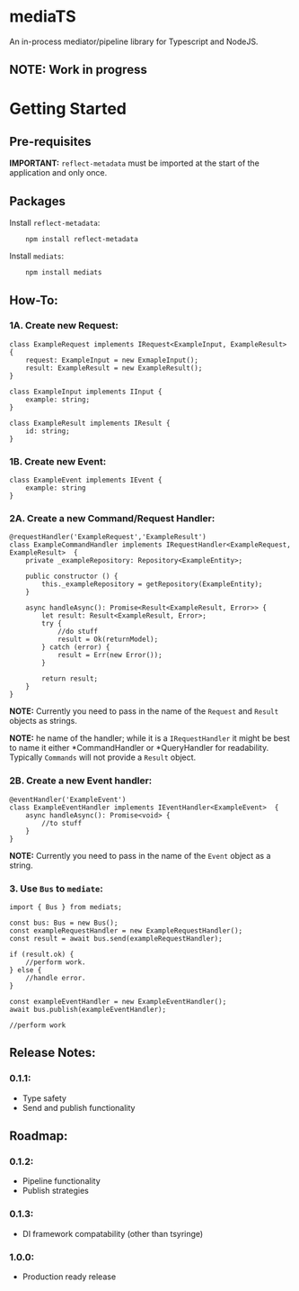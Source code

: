 # mediaTS
An in-process mediator/pipeline library for Typescript and NodeJS.

## **NOTE: Work in progress**

# Getting Started
## Pre-requisites 
**IMPORTANT:** `reflect-metadata` must be imported at the start of the application and only once.

## Packages
Install `reflect-metadata`: 
```
    npm install reflect-metadata
```

Install `mediats`:
```
    npm install mediats
```

## **How-To:**
### **1A. Create new Request:**
```
class ExampleRequest implements IRequest<ExampleInput, ExampleResult> {
    request: ExampleInput = new ExmapleInput();
    result: ExampleResult = new ExampleResult();
}

class ExampleInput implements IInput {
    example: string;
}

class ExampleResult implements IResult {
    id: string;
}
```

### **1B. Create new Event:**
```
class ExampleEvent implements IEvent {
    example: string
}
```

### **2A. Create a new Command/Request Handler:**
```
@requestHandler('ExampleRequest','ExampleResult')
class ExampleCommandHandler implements IRequestHandler<ExampleRequest, ExampleResult>  {
    private _exampleRepository: Repository<ExampleEntity>;

    public constructor () {
        this._exampleRepository = getRepository(ExampleEntity);
    }

    async handleAsync(): Promise<Result<ExampleResult, Error>> {
        let result: Result<ExampleResult, Error>;
        try {
            //do stuff
            result = Ok(returnModel);
        } catch (error) {
            result = Err(new Error());
        } 
        
        return result;
    }
}
```

**NOTE:** Currently you need to pass in the name of the `Request` and `Result` objects as strings. 

**NOTE:** he name of the handler; while it is a `IRequestHandler` it might be best to name it either *CommandHandler or *QueryHandler for readability. Typically `Commands` will not provide a `Result` object.

### **2B. Create a new Event handler:**
```
@eventHandler('ExampleEvent')
class ExampleEventHandler implements IEventHandler<ExampleEvent>  {
    async handleAsync(): Promise<void> {
        //to stuff
    }
}
```
**NOTE:** Currently you need to pass in the name of the `Event` object as a string.
### **3. Use `Bus` to `mediate`:**
```
import { Bus } from mediats;

const bus: Bus = new Bus();
const exampleRequestHandler = new ExampleRequestHandler();
const result = await bus.send(exampleRequestHandler);

if (result.ok) {
    //perform work.
} else {
    //handle error.
}

const exampleEventHandler = new ExampleEventHandler();
await bus.publish(exampleEventHandler);

//perform work
```

## Release Notes:
### 0.1.1:
* Type safety
* Send and publish functionality

## Roadmap:
### 0.1.2:
* Pipeline functionality
* Publish strategies

### 0.1.3:
* DI framework compatability (other than tsyringe)

### 1.0.0:
* Production ready release
